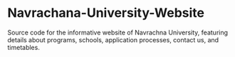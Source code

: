 # Navrachana-University-Website
Source code for the informative website of Navrachna University, featuring details about programs, schools, application processes, contact us, and timetables.
